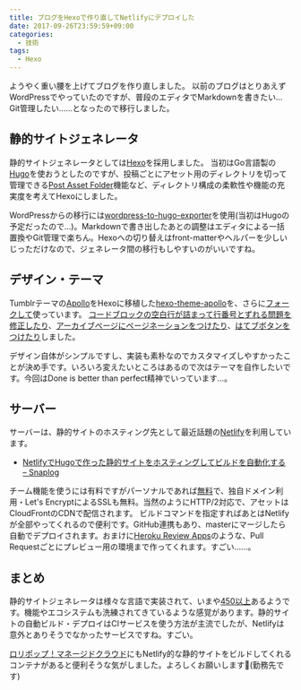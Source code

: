 ```yaml
---
title: ブログをHexoで作り直してNetlifyにデプロイした
date: 2017-09-26T23:59:59+09:00
categories:
  - 技術
tags:
  - Hexo
---
```


ようやく重い腰を上げてブログを作り直しました。
以前のブログはとりあえずWordPressでやっていたのですが、普段のエディタでMarkdownを書きたい…Git管理したい……となったので移行しました。

## 静的サイトジェネレータ

静的サイトジェネレータとしては[Hexo](https://hexo.io/)を採用しました。
当初はGo言語製の[Hugo](https://gohugo.io/)を使おうとしたのですが、投稿ごとにアセット用のディレクトリを切って管理できる[Post Asset Folder](https://hexo.io/docs/asset-folders.html)機能など、ディレクトリ構成の柔軟性や機能の充実度を考えてHexoにしました。

WordPressからの移行には[wordpress-to-hugo-exporter](https://github.com/SchumacherFM/wordpress-to-hugo-exporter)を使用(当初はHugoの予定だったので…)。Markdownで書き出したあとの調整はエディタによる一括置換やGit管理で楽ちん。Hexoへの切り替えはfront-matterやヘルパーを少しいじっただけなので、ジェネレータ間の移行もしやすいのがいいですね。

## デザイン・テーマ

Tumblrテーマの[Apollo](http://sanographix.github.io/tumblr/apollo/)をHexoに移植した[hexo-theme-apollo](https://github.com/joyceim/hexo-theme-apollo)を、さらに[フォークして](https://github.com/shimoju/hexo-theme-apollo)使っています。
[コードブロックの空白行が詰まって行番号とずれる問題を修正したり](https://github.com/shimoju/hexo-theme-apollo/commit/9d723b99085689e48a2c228aee2cec57bbbba842)、[アーカイブページにページネーションをつけたり](https://github.com/shimoju/hexo-theme-apollo/commit/cba3045ac88e933ae651d0f132b9f88a4bf9ffdc)、[はてブボタンをつけたり](https://github.com/shimoju/hexo-theme-apollo/commit/c0f628c627c06bef0586720183edb020525b10de)しました。

デザイン自体がシンプルですし、実装も素朴なのでカスタマイズしやすかったことが決め手です。いろいろ変えたいところはあるので次はテーマを自作したいです。今回はDone is better than perfect精神でいっています…。

## サーバー

サーバーは、静的サイトのホスティング先として最近話題の[Netlify](https://www.netlify.com/)を利用しています。

- [NetlifyでHugoで作った静的サイトをホスティングしてビルドを自動化する – Snaplog](https://blog.mismithportfolio.com/web/hugo-netlify-build)

チーム機能を使うには有料ですがパーソナルであれば[無料](https://www.netlify.com/pricing/)で、独自ドメイン利用・Let's EncryptによるSSLも無料。当然のようにHTTP/2対応で、アセットはCloudFrontのCDNで配信されます。
ビルドコマンドを指定すればあとはNetlifyが全部やってくれるので便利です。GitHub連携もあり、masterにマージしたら自動でデプロイされます。おまけに[Heroku Review Apps](https://devcenter.heroku.com/articles/github-integration-review-apps)のような、Pull Requestごとにプレビュー用の環境まで作ってくれます。すごい……。

## まとめ

静的サイトジェネレータは様々な言語で実装されて、いまや[450以上](https://staticsitegenerators.net/)あるようです。機能やエコシステムも洗練されてきているような感覚があります。静的サイトの自動ビルド・デプロイはCIサービスを使う方法が主流でしたが、Netlifyは意外とありそうでなかったサービスですね。すごい。

[ロリポップ！マネージドクラウド](https://mc.lolipop.jp/)にもNetlify的な静的サイトをビルドしてくれるコンテナがあると便利そうな気がしました。よろしくお願いします🙏(勤務先です)
